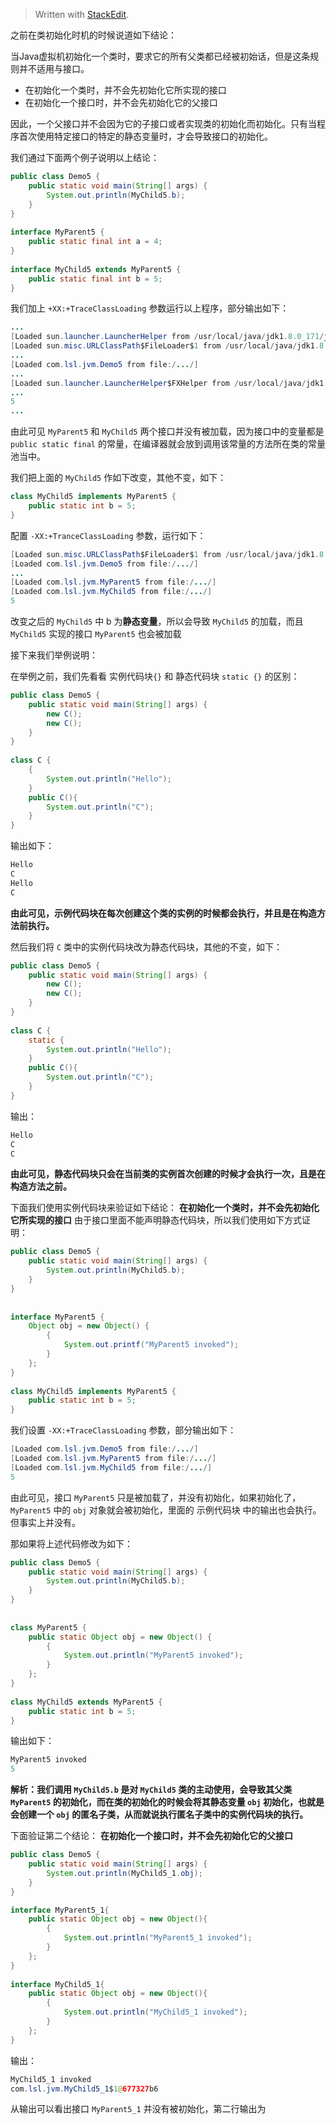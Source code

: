 


> Written with [StackEdit](https://stackedit.io/).

之前在类初始化时机的时候说道如下结论：

当Java虚拟机初始化一个类时，要求它的所有父类都已经被初始话，但是这条规则并不适用与接口。
- 在初始化一个类时，并不会先初始化它所实现的接口
- 在初始化一个接口时，并不会先初始化它的父接口

因此，一个父接口并不会因为它的子接口或者实现类的初始化而初始化。只有当程序首次使用特定接口的特定的静态变量时，才会导致接口的初始化。

我们通过下面两个例子说明以上结论：

```java
public class Demo5 {  
    public static void main(String[] args) {  
        System.out.println(MyChild5.b);  
    }  
}  
  
interface MyParent5 {  
    public static final int a = 4;  
}  
  
interface MyChild5 extends MyParent5 {  
    public static final int b = 5;  
}
```

我们加上 `+XX:+TraceClassLoading` 参数运行以上程序，部分输出如下：

```java
...
[Loaded sun.launcher.LauncherHelper from /usr/local/java/jdk1.8.0_171/jre/lib/rt.jar]
[Loaded sun.misc.URLClassPath$FileLoader$1 from /usr/local/java/jdk1.8.0_171/jre/lib/rt.jar]
...
[Loaded com.lsl.jvm.Demo5 from file:/.../]
...
[Loaded sun.launcher.LauncherHelper$FXHelper from /usr/local/java/jdk1.8.0_171/jre/lib/rt.jar]
...
5
...
```

由此可见 `MyParent5` 和 `MyChild5` 两个接口并没有被加载，因为接口中的变量都是 `public static final` 的常量，在编译器就会放到调用该常量的方法所在类的常量池当中。

我们把上面的 `MyChild5` 作如下改变，其他不变，如下：

```java
class MyChild5 implements MyParent5 {  
    public static int b = 5;  
}
```

配置 `-XX:+TranceClassLoading` 参数，运行如下：

```java
[Loaded sun.misc.URLClassPath$FileLoader$1 from /usr/local/java/jdk1.8.0_171/jre/lib/rt.jar]
[Loaded com.lsl.jvm.Demo5 from file:/.../]
...
[Loaded com.lsl.jvm.MyParent5 from file:/.../]
[Loaded com.lsl.jvm.MyChild5 from file:/.../]
5
```
改变之后的 `MyChild5` 中 b 为**静态变量**，所以会导致 `MyChild5` 的加载，而且 `MyChild5` 实现的接口 `MyParent5` 也会被加载

接下来我们举例说明：

在举例之前，我们先看看 实例代码块`{}` 和 静态代码块 `static {}` 的区别：

```java
public class Demo5 {  
    public static void main(String[] args) {  
        new C();  
        new C();  
    }  
}  
  
class C {  
    {  
        System.out.println("Hello");  
    }  
    public C(){  
        System.out.println("C");  
    }  
}
```
输出如下：
```java
Hello
C
Hello
C
```
**由此可见，示例代码块在每次创建这个类的实例的时候都会执行，并且是在构造方法前执行。**

然后我们将 `C` 类中的实例代码块改为静态代码块，其他的不变，如下：

```java
public class Demo5 {  
    public static void main(String[] args) {  
        new C();  
        new C();  
    }  
}  
  
class C {  
    static {  
        System.out.println("Hello");  
    }  
    public C(){  
        System.out.println("C");  
    }  
}
```
输出：
```java
Hello
C
C
```
**由此可见，静态代码块只会在当前类的实例首次创建的时候才会执行一次，且是在构造方法之前。**

下面我们使用实例代码块来验证如下结论：
**在初始化一个类时，并不会先初始化它所实现的接口**
由于接口里面不能声明静态代码块，所以我们使用如下方式证明：
```java
public class Demo5 {  
    public static void main(String[] args) {  
        System.out.println(MyChild5.b);  
    }  
}  
  
  
interface MyParent5 {  
    Object obj = new Object() {  
        {  
            System.out.printf("MyParent5 invoked");  
        }  
    };  
}  
  
class MyChild5 implements MyParent5 {  
    public static int b = 5;  
}
```

我们设置 `-XX:+TraceClassLoading` 参数，部分输出如下：

```java
[Loaded com.lsl.jvm.Demo5 from file:/.../]
[Loaded com.lsl.jvm.MyParent5 from file:/.../]
[Loaded com.lsl.jvm.MyChild5 from file:/.../]
5
```

由此可见，接口 `MyParent5` 只是被加载了，并没有初始化，如果初始化了，`MyParent5` 中的 `obj` 对象就会被初始化，里面的 示例代码块 中的输出也会执行。但事实上并没有。

那如果将上述代码修改为如下：

```java
public class Demo5 {  
    public static void main(String[] args) {  
        System.out.println(MyChild5.b);  
    }  
}  
  
  
class MyParent5 {  
    public static Object obj = new Object() {  
        {  
            System.out.println("MyParent5 invoked");  
        }  
    };  
} 
  
class MyChild5 extends MyParent5 {  
    public static int b = 5;  
}
```

输出如下：

```java
MyParent5 invoked
5
```

**解析：我们调用 `MyChild5.b` 是对 `MyChild5` 类的主动使用，会导致其父类 `MyParent5` 的初始化，而在类的初始化的时候会将其静态变量 `obj` 初始化，也就是会创建一个 `obj` 的匿名子类，从而就说执行匿名子类中的实例代码块的执行。**


下面验证第二个结论：
**在初始化一个接口时，并不会先初始化它的父接口**

```java
public class Demo5 {  
    public static void main(String[] args) {  
        System.out.println(MyChild5_1.obj);  
    }  
}

interface MyParent5_1{  
    public static Object obj = new Object(){  
        {  
            System.out.println("MyParent5_1 invoked");  
        }  
    };  
}  
  
interface MyChild5_1{  
    public static Object obj = new Object(){  
        {  
            System.out.println("MyChild5_1 invoked");  
        }  
    };  
}

```

输出：

```java
MyChild5_1 invoked
com.lsl.jvm.MyChild5_1$1@677327b6
```
从输出可以看出接口 `MyParent5_1` 并没有被初始化，第二行输出为 
<!--stackedit_data:
eyJoaXN0b3J5IjpbMjAwMzA2MTM2LC02MzA2NTEwMDgsMTQzOT
g4MzY3OSwxNTkyNzgxODQ5LDE2Njk0NDgxMzgsNDA5NjI1NTE3
LC0xNTA3OTc2NjA5LDEzNjQ2MDU4NTUsNDQyMzU1OTczLDczOD
M3NjA1MCw3MzA5OTgxMTZdfQ==
-->